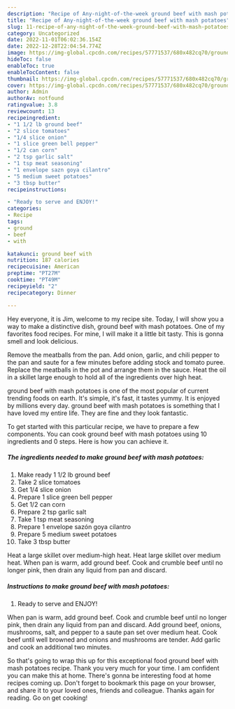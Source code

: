 ```yaml
---
description: "Recipe of Any-night-of-the-week ground beef with mash potatoes"
title: "Recipe of Any-night-of-the-week ground beef with mash potatoes"
slug: 11-recipe-of-any-night-of-the-week-ground-beef-with-mash-potatoes
category: Uncategorized
date: 2022-11-01T06:02:36.154Z
date: 2022-12-28T22:04:54.774Z
image: https://img-global.cpcdn.com/recipes/57771537/680x482cq70/ground-beef-with-mash-potatoes-recipe-main-photo.jpg
hideToc: false
enableToc: true
enableTocContent: false
thumbnail: https://img-global.cpcdn.com/recipes/57771537/680x482cq70/ground-beef-with-mash-potatoes-recipe-main-photo.jpg
cover: https://img-global.cpcdn.com/recipes/57771537/680x482cq70/ground-beef-with-mash-potatoes-recipe-main-photo.jpg
author: Admin
authorAv: notfound
ratingvalue: 3.8
reviewcount: 13
recipeingredient:
- "1 1/2 lb ground beef"
- "2 slice tomatoes"
- "1/4 slice onion"
- "1 slice green bell pepper"
- "1/2 can corn"
- "2 tsp garlic salt"
- "1 tsp meat seasoning"
- "1 envelope sazn goya cilantro"
- "5 medium sweet potatoes"
- "3 tbsp butter"
recipeinstructions:

- "Ready to serve and ENJOY!"
categories:
- Recipe
tags:
- ground
- beef
- with

katakunci: ground beef with 
nutrition: 187 calories
recipecuisine: American
preptime: "PT27M"
cooktime: "PT49M"
recipeyield: "2"
recipecategory: Dinner

---
```



Hey everyone, it is Jim, welcome to my recipe site. Today, I will show you a way to make a distinctive dish, ground beef with mash potatoes. One of my favorites food recipes. For mine, I will make it a little bit tasty. This is gonna smell and look delicious.

Remove the meatballs from the pan. Add onion, garlic, and chili pepper to the pan and saute for a few minutes before adding stock and tomato puree. Replace the meatballs in the pot and arrange them in the sauce. Heat the oil in a skillet large enough to hold all of the ingredients over high heat.

ground beef with mash potatoes is one of the most popular of current trending foods on earth. It's simple, it's fast, it tastes yummy. It is enjoyed by millions every day. ground beef with mash potatoes is something that I have loved my entire life. They are fine and they look fantastic.


To get started with this particular recipe, we have to prepare a few components. You can cook ground beef with mash potatoes using 10 ingredients and 0 steps. Here is how you can achieve it.

<!--inarticleads1-->

##### The ingredients needed to make ground beef with mash potatoes:

1. Make ready 1 1/2 lb ground beef
1. Take 2 slice tomatoes
1. Get 1/4 slice onion
1. Prepare 1 slice green bell pepper
1. Get 1/2 can corn
1. Prepare 2 tsp garlic salt
1. Take 1 tsp meat seasoning
1. Prepare 1 envelope sazón goya cilantro
1. Prepare 5 medium sweet potatoes
1. Take 3 tbsp butter


Heat a large skillet over medium-high heat. Heat large skillet over medium heat. When pan is warm, add ground beef. Cook and crumble beef until no longer pink, then drain any liquid from pan and discard. 

<!--inarticleads2-->

##### Instructions to make ground beef with mash potatoes:


1. Ready to serve and ENJOY!

When pan is warm, add ground beef. Cook and crumble beef until no longer pink, then drain any liquid from pan and discard. Add ground beef, onions, mushrooms, salt, and pepper to a saute pan set over medium heat. Cook beef until well browned and onions and mushrooms are tender. Add garlic and cook an additional two minutes. 

So that's going to wrap this up for this exceptional food ground beef with mash potatoes recipe. Thank you very much for your time. I am confident you can make this at home. There's gonna be interesting food at home recipes coming up. Don't forget to bookmark this page on your browser, and share it to your loved ones, friends and colleague. Thanks again for reading. Go on get cooking!
